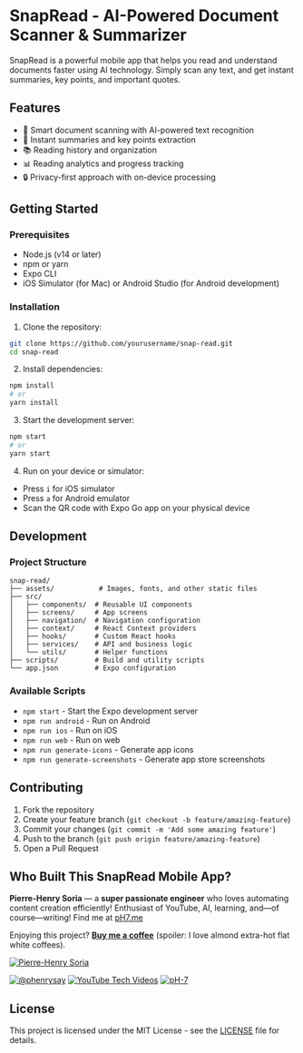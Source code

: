 # SnapRead - AI-Powered Document Scanner & Summarizer

SnapRead is a powerful mobile app that helps you read and understand documents faster using AI technology. Simply scan any text, and get instant summaries, key points, and important quotes.

## Features

- 📱 Smart document scanning with AI-powered text recognition
- 🤖 Instant summaries and key points extraction
- 📚 Reading history and organization
- 📊 Reading analytics and progress tracking
- 🔒 Privacy-first approach with on-device processing

## Getting Started


### Prerequisites

- Node.js (v14 or later)
- npm or yarn
- Expo CLI
- iOS Simulator (for Mac) or Android Studio (for Android development)


### Installation

1. Clone the repository:
```bash
git clone https://github.com/yourusername/snap-read.git
cd snap-read
```

2. Install dependencies:
```bash
npm install
# or
yarn install
```

3. Start the development server:
```bash
npm start
# or
yarn start
```

4. Run on your device or simulator:
- Press `i` for iOS simulator
- Press `a` for Android emulator
- Scan the QR code with Expo Go app on your physical device


## Development

### Project Structure

```
snap-read/
├── assets/           # Images, fonts, and other static files
├── src/
│   ├── components/  # Reusable UI components
│   ├── screens/     # App screens
│   ├── navigation/  # Navigation configuration
│   ├── context/     # React Context providers
│   ├── hooks/       # Custom React hooks
│   ├── services/    # API and business logic
│   └── utils/       # Helper functions
├── scripts/         # Build and utility scripts
└── app.json         # Expo configuration
```


### Available Scripts

- `npm start` - Start the Expo development server
- `npm run android` - Run on Android
- `npm run ios` - Run on iOS
- `npm run web` - Run on web
- `npm run generate-icons` - Generate app icons
- `npm run generate-screenshots` - Generate app store screenshots

## Contributing

1. Fork the repository
2. Create your feature branch (`git checkout -b feature/amazing-feature`)
3. Commit your changes (`git commit -m 'Add some amazing feature'`)
4. Push to the branch (`git push origin feature/amazing-feature`)
5. Open a Pull Request


## Who Built This SnapRead Mobile App?

**Pierre-Henry Soria** — a **super passionate engineer** who loves automating content creation efficiently!
Enthusiast of YouTube, AI, learning, and—of course—writing!
Find me at [pH7.me](https://ph7.me)

Enjoying this project? **[Buy me a coffee](https://ko-fi.com/phenry)** (spoiler: I love almond extra-hot flat white coffees).

[![Pierre-Henry Soria](https://s.gravatar.com/avatar/a210fe61253c43c869d71eaed0e90149?s=200)](https://ph7.me "Pierre-Henry Soria's personal website")

[![@phenrysay][x-icon]](https://x.com/phenrysay "Follow Me on X") [![YouTube Tech Videos][youtube-icon]](https://www.youtube.com/@pH7Programming "My Tech YouTube Channel") [![pH-7][github-icon]](https://github.com/pH-7 "Follow Me on GitHub")


## License

This project is licensed under the MIT License - see the [LICENSE](LICENSE) file for details.


<!-- GitHub's Markdown reference links -->
[x-icon]: https://img.shields.io/badge/x-000000.svg?style=for-the-badge&logo=x&logoColor=white
[youtube-icon]: https://img.shields.io/badge/YouTube-FF0000?style=for-the-badge&logo=youtube&logoColor=white
[github-icon]: https://img.shields.io/badge/GitHub-100000?style=for-the-badge&logo=github&logoColor=white
